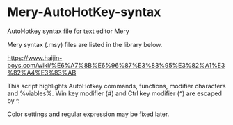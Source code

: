 # Mery-AutoHotKey-syntax
AutoHotkey syntax file for text editor Mery

Mery syntax (.msy) files are listed in the library below.

https://www.haijin-boys.com/wiki/%E6%A7%8B%E6%96%87%E3%83%95%E3%82%A1%E3%82%A4%E3%83%AB

This script highlights AutoHotkey commands, functions, modifier characters and %viables%.
Win key modifier (#) and Ctrl key modifier (^) are escaped by ^.

Color settings and regular expression may be fixed later.
